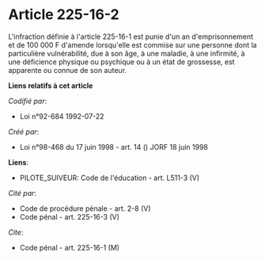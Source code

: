 # Article 225-16-2

L'infraction définie à l'article 225-16-1 est punie d'un an d'emprisonnement et de 100 000 F d'amende lorsqu'elle est commise
sur une personne dont la particulière vulnérabilité, due à son âge, à une maladie, à une infirmité, à une déficience physique
ou psychique ou à un état de grossesse, est apparente ou connue de son auteur.

**Liens relatifs à cet article**

_Codifié par_:

  - Loi n°92-684 1992-07-22

_Créé par_:

  - Loi n°98-468 du 17 juin 1998 - art. 14 () JORF 18 juin 1998

**Liens**:

  - PILOTE_SUIVEUR: Code de l'éducation - art. L511-3 (V)

_Cité par_:

  - Code de procédure pénale - art. 2-8 (V)
  - Code pénal - art. 225-16-3 (V)

_Cite_:

  - Code pénal - art. 225-16-1 (M)
